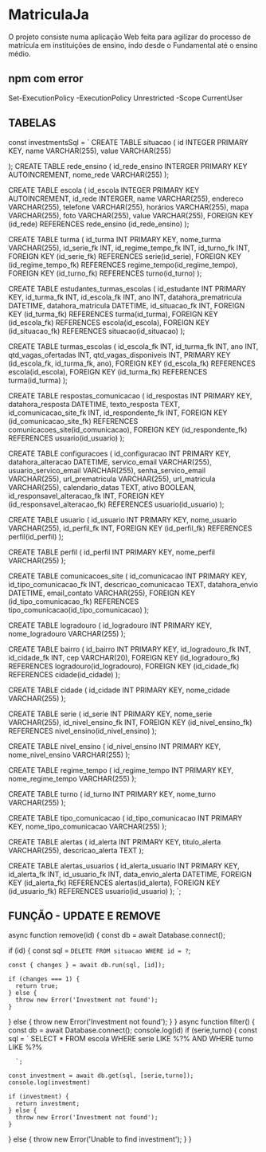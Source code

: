# MatriculaJa
O projeto consiste numa aplicação Web feita para agilizar do processo de matrícula em instituições de ensino, indo desde o Fundamental até o ensino médio.

## npm com error
 Set-ExecutionPolicy -ExecutionPolicy Unrestricted -Scope CurrentUser

## TABELAS
 const investmentsSql = `
CREATE TABLE situacao (
    id INTEGER PRIMARY KEY,
    name VARCHAR(255),
    value VARCHAR(255)

);
CREATE TABLE rede_ensino (
    id_rede_ensino INTERGER PRIMARY KEY AUTOINCREMENT,
    nome_rede VARCHAR(255)
);

CREATE TABLE escola (
    id_escola INTEGER PRIMARY KEY AUTOINCREMENT,
    id_rede INTERGER,
    name VARCHAR(255),
    endereco VARCHAR(255),
    telefone VARCHAR(255),
    horários VARCHAR(255),
    mapa VARCHAR(255),
    foto VARCHAR(255),
    value VARCHAR(255),
    FOREIGN KEY (id_rede) REFERENCES rede_ensino (id_rede_ensino)
);

CREATE TABLE turma (
    id_turma INT PRIMARY KEY,
    nome_turma VARCHAR(255),
    id_serie_fk INT,
    id_regime_tempo_fk INT,
    id_turno_fk INT,
    FOREIGN KEY (id_serie_fk) REFERENCES serie(id_serie),
    FOREIGN KEY (id_regime_tempo_fk) REFERENCES regime_tempo(id_regime_tempo),
    FOREIGN KEY (id_turno_fk) REFERENCES turno(id_turno)
);

CREATE TABLE estudantes_turmas_escolas (
    id_estudante INT PRIMARY KEY,
    id_turma_fk INT,
    id_escola_fk INT,
    ano INT,
    datahora_prematricula DATETIME,
    datahora_matricula DATETIME,
    id_situacao_fk INT,
    FOREIGN KEY (id_turma_fk) REFERENCES turma(id_turma),
    FOREIGN KEY (id_escola_fk) REFERENCES escola(id_escola),
    FOREIGN KEY (id_situacao_fk) REFERENCES situacao(id_situacao)
);

CREATE TABLE turmas_escolas (
    id_escola_fk INT,
    id_turma_fk INT,
    ano INT,
    qtd_vagas_ofertadas INT,
    qtd_vagas_disponiveis INT,
    PRIMARY KEY (id_escola_fk, id_turma_fk, ano),
    FOREIGN KEY (id_escola_fk) REFERENCES escola(id_escola),
    FOREIGN KEY (id_turma_fk) REFERENCES turma(id_turma)
);

CREATE TABLE respostas_comunicacao (
    id_respostas INT PRIMARY KEY,
    datahora_resposta DATETIME,
    texto_resposta TEXT,
    id_comunicacao_site_fk INT,
    id_respondente_fk INT,
    FOREIGN KEY (id_comunicacao_site_fk) REFERENCES comunicacoes_site(id_comunicacao),
    FOREIGN KEY (id_respondente_fk) REFERENCES usuario(id_usuario)
);

CREATE TABLE configuracoes (
    id_configuracao INT PRIMARY KEY,
    datahora_alteracao DATETIME,
    servico_email VARCHAR(255),
    usuario_servico_email VARCHAR(255),
    senha_servico_email VARCHAR(255),
    url_prematricula VARCHAR(255),
    url_matricula VARCHAR(255),
    calendario_datas TEXT,
    ativo BOOLEAN,
    id_responsavel_alteracao_fk INT,
    FOREIGN KEY (id_responsavel_alteracao_fk) REFERENCES usuario(id_usuario)
);

CREATE TABLE usuario (
    id_usuario INT PRIMARY KEY,
    nome_usuario VARCHAR(255),
    id_perfil_fk INT,
    FOREIGN KEY (id_perfil_fk) REFERENCES perfil(id_perfil)
);

CREATE TABLE perfil (
    id_perfil INT PRIMARY KEY,
    nome_perfil VARCHAR(255)
);

CREATE TABLE comunicacoes_site (
    id_comunicacao INT PRIMARY KEY,
    id_tipo_comunicacao_fk INT,
    descricao_comunicacao TEXT,
    datahora_envio DATETIME,
    email_contato VARCHAR(255),
    FOREIGN KEY (id_tipo_comunicacao_fk) REFERENCES tipo_comunicacao(id_tipo_comunicacao)
);

CREATE TABLE logradouro (
    id_logradouro INT PRIMARY KEY,
    nome_logradouro VARCHAR(255)
);

CREATE TABLE bairro (
    id_bairro INT PRIMARY KEY,
    id_logradouro_fk INT,
    id_cidade_fk INT,
    cep VARCHAR(20),
    FOREIGN KEY (id_logradouro_fk) REFERENCES logradouro(id_logradouro),
    FOREIGN KEY (id_cidade_fk) REFERENCES cidade(id_cidade)
);

CREATE TABLE cidade (
    id_cidade INT PRIMARY KEY,
    nome_cidade VARCHAR(255)
);

CREATE TABLE serie (
    id_serie INT PRIMARY KEY,
    nome_serie VARCHAR(255),
    id_nivel_ensino_fk INT,
    FOREIGN KEY (id_nivel_ensino_fk) REFERENCES nivel_ensino(id_nivel_ensino)
);

CREATE TABLE nivel_ensino (
    id_nivel_ensino INT PRIMARY KEY,
    nome_nivel_ensino VARCHAR(255)
);

CREATE TABLE regime_tempo (
    id_regime_tempo INT PRIMARY KEY,
    nome_regime_tempo VARCHAR(255)
);

CREATE TABLE turno (
    id_turno INT PRIMARY KEY,
    nome_turno VARCHAR(255)
);

CREATE TABLE tipo_comunicacao (
    id_tipo_comunicacao INT PRIMARY KEY,
    nome_tipo_comunicacao VARCHAR(255)
);

CREATE TABLE alertas (
    id_alerta INT PRIMARY KEY,
    titulo_alerta VARCHAR(255),
    descricao_alerta TEXT
);

CREATE TABLE alertas_usuarios (
    id_alerta_usuario INT PRIMARY KEY,
    id_alerta_fk INT,
    id_usuario_fk INT,
    data_envio_alerta DATETIME,
    FOREIGN KEY (id_alerta_fk) REFERENCES alertas(id_alerta),
    FOREIGN KEY (id_usuario_fk) REFERENCES usuario(id_usuario)
  );
  `; 

## FUNÇÃO - UPDATE E REMOVE
async function remove(id) {
  const db = await Database.connect();
 
  if (id) {
    const sql = `
      DELETE FROM
        situacao
      WHERE
        id = ?
    `;
 
    const { changes } = await db.run(sql, [id]);
 
    if (changes === 1) {
      return true;
    } else {
      throw new Error('Investment not found');
    }
  } else {
    throw new Error('Investment not found');
  }
}
async function filter() {
  const db = await Database.connect();
  console.log(id)
  if (serie,turno) {
    const sql = `
      SELECT *
        FROM
          escola
        WHERE
          serie
        LIKE
          %?%
        AND
        WHERE
          turno
        LIKE
          %?%
        
      `;
 
    const investment = await db.get(sql, [serie,turno]);
    console.log(investment)
 
    if (investment) {
      return investment;
    } else {
      throw new Error('Investment not found');
    }
  } else {
    throw new Error('Unable to find investment');
  }
}
